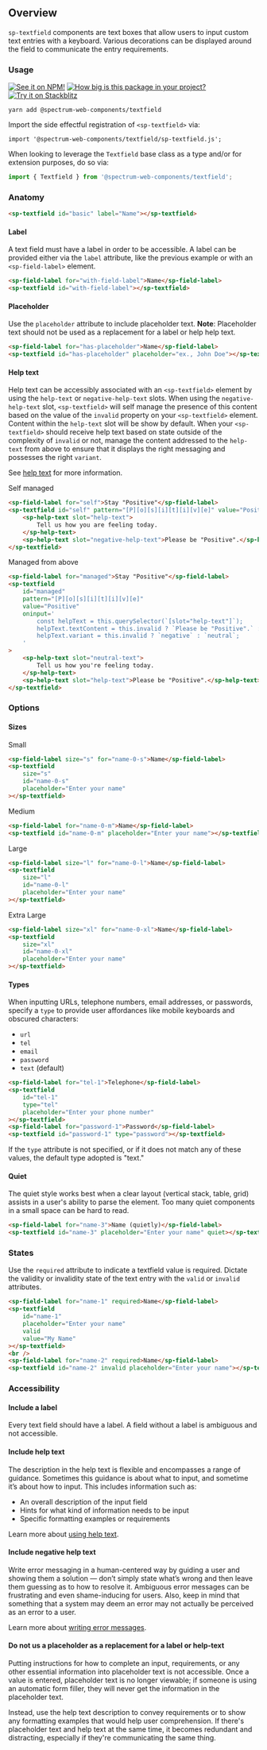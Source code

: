 ## Overview

`sp-textfield` components are text boxes that allow users to input custom text entries with a keyboard. Various decorations can be displayed around the field to communicate the entry requirements.

### Usage

[![See it on NPM!](https://img.shields.io/npm/v/@spectrum-web-components/textfield?style=for-the-badge)](https://www.npmjs.com/package/@spectrum-web-components/textfield)
[![How big is this package in your project?](https://img.shields.io/bundlephobia/minzip/@spectrum-web-components/textfield?style=for-the-badge)](https://bundlephobia.com/result?p=@spectrum-web-components/textfield)
[![Try it on Stackblitz](https://img.shields.io/badge/Try%20it%20on-Stackblitz-blue?style=for-the-badge)](https://stackblitz.com/edit/vitejs-vite-wb3tywmy)

```
yarn add @spectrum-web-components/textfield
```

Import the side effectful registration of `<sp-textfield>` via:

```
import '@spectrum-web-components/textfield/sp-textfield.js';
```

When looking to leverage the `Textfield` base class as a type and/or for extension purposes, do so via:

```js
import { Textfield } from '@spectrum-web-components/textfield';
```

### Anatomy

```html
<sp-textfield id="basic" label="Name"></sp-textfield>
```

#### Label

A text field must have a label in order to be accessible. A label can be provided either via the `label` attribute, like the previous example or with an `<sp-field-label>` element.

```html
<sp-field-label for="with-field-label">Name</sp-field-label>
<sp-textfield id="with-field-label"></sp-textfield>
```

#### Placeholder

Use the `placeholder` attribute to include placeholder text. **Note**: Placeholder text should not be used as a replacement for a label or help help text.

```html
<sp-field-label for="has-placeholder">Name</sp-field-label>
<sp-textfield id="has-placeholder" placeholder="ex., John Doe"></sp-textfield>
```

#### Help text

Help text can be accessibly associated with an `<sp-textfield>` element by using the `help-text` or `negative-help-text` slots. When using the `negative-help-text` slot, `<sp-textfield>` will self manage the presence of this content based on the value of the `invalid` property on your `<sp-textfield>` element. Content within the `help-text` slot will be show by default. When your `<sp-textfield>` should receive help text based on state outside of the complexity of `invalid` or not, manage the content addressed to the `help-text` from above to ensure that it displays the right messaging and possesses the right `variant`.

See [help text](../help-text) for more information.

<sp-tabs selected="self" auto label="Help text usage in textfields">
<sp-tab value="self">Self managed</sp-tab>
<sp-tab-panel value="self">

```html
<sp-field-label for="self">Stay "Positive"</sp-field-label>
<sp-textfield id="self" pattern="[P][o][s][i][t][i][v][e]" value="Positive">
    <sp-help-text slot="help-text">
        Tell us how you are feeling today.
    </sp-help-text>
    <sp-help-text slot="negative-help-text">Please be "Positive".</sp-help-text>
</sp-textfield>
```

</sp-tab-panel>
<sp-tab value="above">Managed from above</sp-tab>
<sp-tab-panel value="above">

```html
<sp-field-label for="managed">Stay "Positive"</sp-field-label>
<sp-textfield
    id="managed"
    pattern="[P][o][s][i][t][i][v][e]"
    value="Positive"
    oninput='
        const helpText = this.querySelector(`[slot="help-text"]`);
        helpText.textContent = this.invalid ? `Please be "Positive".` : `Tell us how you are feeling today.`;
        helpText.variant = this.invalid ? `negative` : `neutral`;
    '
>
    <sp-help-text slot="neutral-text">
        Tell us how you're feeling today.
    </sp-help-text>
    <sp-help-text slot="help-text">Please be "Positive".</sp-help-text>
</sp-textfield>
```

</sp-tab-panel>
</sp-tabs>

### Options

#### Sizes

<sp-tabs selected="m" auto label="Size Attribute Options">
<sp-tab value="s">Small</sp-tab>
<sp-tab-panel value="s">

```html
<sp-field-label size="s" for="name-0-s">Name</sp-field-label>
<sp-textfield
    size="s"
    id="name-0-s"
    placeholder="Enter your name"
></sp-textfield>
```

</sp-tab-panel>
<sp-tab value="m">Medium</sp-tab>
<sp-tab-panel value="m">

```html
<sp-field-label for="name-0-m">Name</sp-field-label>
<sp-textfield id="name-0-m" placeholder="Enter your name"></sp-textfield>
```

</sp-tab-panel>
<sp-tab value="l">Large</sp-tab>
<sp-tab-panel value="l">

```html
<sp-field-label size="l" for="name-0-l">Name</sp-field-label>
<sp-textfield
    size="l"
    id="name-0-l"
    placeholder="Enter your name"
></sp-textfield>
```

</sp-tab-panel>
<sp-tab value="xl">Extra Large</sp-tab>
<sp-tab-panel value="xl">

```html
<sp-field-label size="xl" for="name-0-xl">Name</sp-field-label>
<sp-textfield
    size="xl"
    id="name-0-xl"
    placeholder="Enter your name"
></sp-textfield>
```

</sp-tab-panel>
</sp-tabs>

#### Types

When inputting URLs, telephone numbers, email addresses, or passwords, specify a `type` to provide
user affordances like mobile keyboards and obscured characters:

- `url`
- `tel`
- `email`
- `password`
- `text` (default)

```html
<sp-field-label for="tel-1">Telephone</sp-field-label>
<sp-textfield
    id="tel-1"
    type="tel"
    placeholder="Enter your phone number"
></sp-textfield>
<sp-field-label for="password-1">Password</sp-field-label>
<sp-textfield id="password-1" type="password"></sp-textfield>
```

If the `type` attribute is not specified, or if it does not match any of these values, the default type adopted is "text."

#### Quiet

The quiet style works best when a clear layout (vertical stack, table, grid) assists in a user's ability to parse the element. Too many quiet components in a small space can be hard to read.

```html
<sp-field-label for="name-3">Name (quietly)</sp-field-label>
<sp-textfield id="name-3" placeholder="Enter your name" quiet></sp-textfield>
```

### States

Use the `required` attribute to indicate a textfield value is required. Dictate the validity or invalidity state of the text entry with the `valid` or `invalid` attributes.

```html
<sp-field-label for="name-1" required>Name</sp-field-label>
<sp-textfield
    id="name-1"
    placeholder="Enter your name"
    valid
    value="My Name"
></sp-textfield>
<br />
<sp-field-label for="name-2" required>Name</sp-field-label>
<sp-textfield id="name-2" invalid placeholder="Enter your name"></sp-textfield>
```

### Accessibility

#### Include a label

Every text field should have a label. A field without a label is ambiguous and not accessible.

#### Include help text

The description in the help text is flexible and encompasses a range of guidance. Sometimes this guidance is about what to input, and sometime it’s about how to input. This includes information such as:

- An overall description of the input field
- Hints for what kind of information needs to be input
- Specific formatting examples or requirements

Learn more about [using help text](https://spectrum.adobe.com/page/text-field/#Use-help-text-to-show-hints,-formatting,-and-requirements).

#### Include negative help text

Write error messaging in a human-centered way by guiding a user and showing them a solution — don’t simply state what’s wrong and then leave them guessing as to how to resolve it. Ambiguous error messages can be frustrating and even shame-inducing for users. Also, keep in mind that something that a system may deem an error may not actually be perceived as an error to a user.

Learn more about [writing error messages](https://spectrum.adobe.com/page/text-field/#Write-error-text-that-shows-a-solution).

#### Do not us a placeholder as a replacement for a label or help-text

Putting instructions for how to complete an input, requirements, or any other essential information into placeholder text is not accessible. Once a value is entered, placeholder text is no longer viewable; if someone is using an automatic form filler, they will never get the information in the placeholder text.

Instead, use the help text description to convey requirements or to show any formatting examples that would help user comprehension. If there's placeholder text and help text at the same time, it becomes redundant and distracting, especially if they're communicating the same thing.
